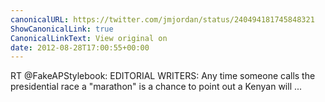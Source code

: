 ```yaml
---
canonicalURL: https://twitter.com/jmjordan/status/240494181745848321
ShowCanonicalLink: true
CanonicalLinkText: View original on
date: 2012-08-28T17:00:55+00:00
---
```

RT @FakeAPStylebook: EDITORIAL WRITERS: Any time someone calls the presidential race a "marathon" is a chance to point out a Kenyan will ...